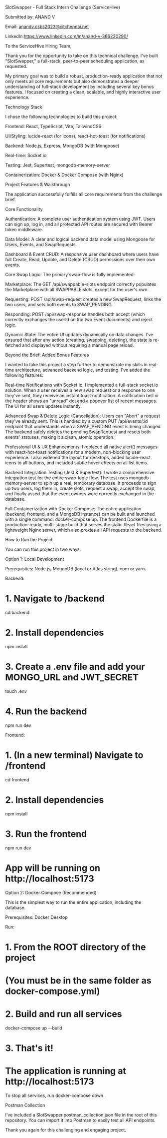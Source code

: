 SlotSwapper - Full Stack Intern Challenge (ServiceHive)

Submitted by: ANAND V

Email: anandv.csbs2023@citchennai.net

LinkedIn:https://www.linkedin.com/in/anand-v-366230290/



To the ServiceHive Hiring Team,

Thank you for the opportunity to take on this technical challenge. I've built "SlotSwapper," a full-stack, peer-to-peer scheduling application, as requested.

My primary goal was to build a robust, production-ready application that not only meets all core requirements but also demonstrates a deeper understanding of full-stack development by including several key bonus features. I focused on creating a clean, scalable, and highly interactive user experience.

Technology Stack

I chose the following technologies to build this project:

Frontend: React, TypeScript, Vite, TailwindCSS

UI/Styling: lucide-react (for icons), react-hot-toast (for notifications)

Backend: Node.js, Express, MongoDB (with Mongoose)

Real-time: Socket.io

Testing: Jest, Supertest, mongodb-memory-server

Containerization: Docker & Docker Compose (with Nginx)

Project Features & Walkthrough

The application successfully fulfills all core requirements from the challenge brief.

Core Functionality

Authentication: A complete user authentication system using JWT. Users can sign up, log in, and all protected API routes are secured with Bearer token middleware.

Data Model: A clear and logical backend data model using Mongoose for Users, Events, and SwapRequests.

Dashboard & Event CRUD: A responsive user dashboard where users have full Create, Read, Update, and Delete (CRUD) permissions over their own events.

Core Swap Logic: The primary swap-flow is fully implemented:

Marketplace: The GET /api/swappable-slots endpoint correctly populates the Marketplace with all SWAPPABLE slots, except for the user's own.

Requesting: POST /api/swap-request creates a new SwapRequest, links the two users, and sets both events to SWAP_PENDING.

Responding: POST /api/swap-response handles both accept (which correctly exchanges the userId on the two Event documents) and reject logic.

Dynamic State: The entire UI updates dynamically on data changes. I've ensured that after any action (creating, swapping, deleting), the state is re-fetched and displayed without requiring a manual page reload.

Beyond the Brief: Added Bonus Features

I wanted to take this project a step further to demonstrate my skills in real-time architecture, advanced backend logic, and testing. I've added the following features:

Real-time Notifications with Socket.io:
I implemented a full-stack socket.io solution. When a user receives a new swap request or a response to one they've sent, they receive an instant toast notification. A notification bell in the header shows an "unread" dot and a popover list of recent messages. The UI for all users updates instantly.

Advanced Swap & Delete Logic (Cancellation):
Users can "Abort" a request they've already sent. This is handled by a custom PUT /api/events/:id endpoint that understands when a SWAP_PENDING event is being changed. The backend safely deletes the pending SwapRequest and resets both events' statuses, making it a clean, atomic operation.

Professional UI & UX Enhancements:
I replaced all native alert() messages with react-hot-toast notifications for a modern, non-blocking user experience. I also widened the layout for desktops, added lucide-react icons to all buttons, and included subtle hover effects on all list items.

Backend Integration Testing (Jest & Supertest):
I wrote a comprehensive integration test for the entire swap-logic flow. The test uses mongodb-memory-server to spin up a real, temporary database. It proceeds to sign up two users, log them in, create slots, request a swap, accept the swap, and finally assert that the event owners were correctly exchanged in the database.

Full Containerization with Docker Compose:
The entire application (backend, frontend, and a MongoDB instance) can be built and launched with a single command: docker-compose up. The frontend Dockerfile is a production-ready, multi-stage build that serves the static React files using a lightweight Nginx server, which also proxies all API requests to the backend.

How to Run the Project

You can run this project in two ways.

Option 1: Local Development

Prerequisites: Node.js, MongoDB (local or Atlas string), npm or yarn.

Backend:

# 1. Navigate to /backend
cd backend
# 2. Install dependencies
npm install
# 3. Create a .env file and add your MONGO_URL and JWT_SECRET
touch .env
# 4. Run the backend
npm run dev


Frontend:

# 1. (In a new terminal) Navigate to /frontend
cd frontend
# 2. Install dependencies
npm install
# 3. Run the frontend
npm run dev
# App will be running on http://localhost:5173


Option 2: Docker Compose (Recommended)

This is the simplest way to run the entire application, including the database.

Prerequisites: Docker Desktop

Run:

# 1. From the ROOT directory of the project
# (You must be in the same folder as docker-compose.yml)

# 2. Build and run all services
docker-compose up --build

# 3. That's it!
#    The application is running at http://localhost:5173


To stop all services, run docker-compose down.

Postman Collection

I've included a SlotSwapper.postman_collection.json file in the root of this repository. You can import it into Postman to easily test all API endpoints.

Thank you again for this challenging and engaging project.
